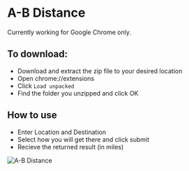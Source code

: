 # A-B Distance
Currently working for Google Chrome only.

## To download:
* Download and extract the zip file to your desired location
* Open <a> chrome://extensions </a>
* Click `Load unpacked` 
* Find the folder you unzipped and click OK



## How to use
* Enter Location and Destination
* Select how you will get there and click submit
* Recieve the returned result (in miles)

![A-B Distance](https://github.com/ShahSheel/QuickFinder/blob/master/images/image.png)

